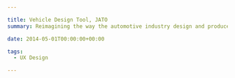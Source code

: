 ```yaml
---

title: Vehicle Design Tool, JATO
summary: Reimagining the way the automotive industry design and produce new vehicles

date: 2014-05-01T00:00:00+00:00

tags: 
  - UX Design

---
```

